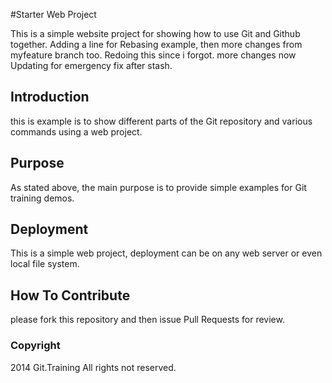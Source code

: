 #Starter Web Project

This is a simple website project for showing how to use Git and Github together.
Adding a line for Rebasing example, then more changes from myfeature branch too.
Redoing this since i forgot.
more changes now
Updating for emergency fix after stash. 
## Introduction

this is example is to show different parts of the Git repository and various commands using a web project.

## Purpose

As stated above, the main purpose is to provide simple examples for Git training demos.

## Deployment

This is a simple web project, deployment can be on any web server or even local file system.

## How To Contribute
please fork this repository and then issue Pull Requests for review.

### Copyright

2014 Git.Training All rights not reserved.